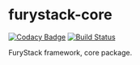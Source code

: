 # furystack-core


[![Codacy Badge](https://api.codacy.com/project/badge/Grade/15a860bfcb6e4779880ebb46ce2aa882)](https://www.codacy.com/app/gallayl/furystack-core?utm_source=github.com&utm_medium=referral&utm_content=FuryTechs/furystack-core&utm_campaign=badger)
[![Build Status](https://travis-ci.org/FuryTechs/furystack-core.svg?branch=master)](https://travis-ci.org/FuryTechs/furystack-core)


FuryStack framework, core package.
